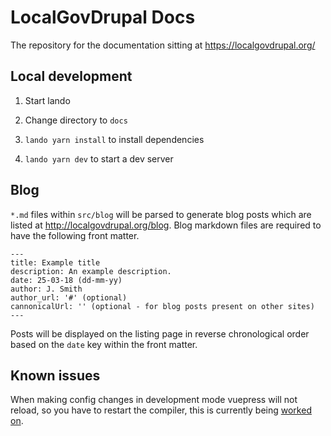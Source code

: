 # LocalGovDrupal Docs

The repository for the documentation sitting at https://localgovdrupal.org/

## Local development

1. Start lando

2. Change directory to `docs`

3. `lando yarn install` to install dependencies

4. `lando yarn dev` to start a dev server

## Blog

`*.md` files within `src/blog` will be parsed to generate blog posts which are listed at http://localgovdrupal.org/blog. Blog markdown files are required to have the following front matter.

```
---
title: Example title
description: An example description.
date: 25-03-18 (dd-mm-yy)
author: J. Smith
author_url: '#' (optional)
cannonicalUrl: '' (optional - for blog posts present on other sites)
---
```
Posts will be displayed on the listing page in reverse chronological order based on the `date` key within the front matter.

## Known issues

When making config changes in development mode vuepress will not reload, so you have to restart the compiler, this is currently being [worked on](https://github.com/vuejs/vuepress/issues/2254).
